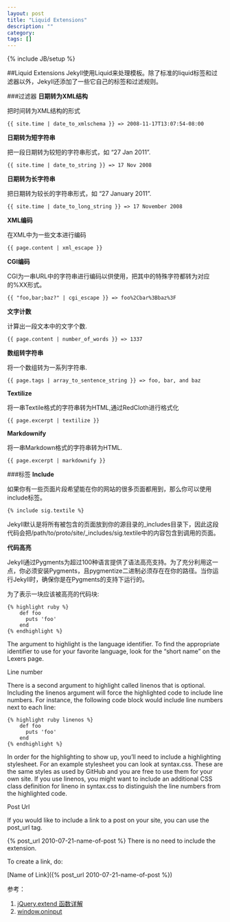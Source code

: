 ```yaml
---
layout: post
title: "Liquid Extensions"
description: ""
category: 
tags: []
---
```

{% include JB/setup %}



##Liquid Extensions
Jekyll使用Liquid来处理模板。除了标准的liquid标签和过滤器以外，Jekyll还添加了一些它自己的标签和过滤规则。 

###过滤器
**日期转为XML结构**

把时间转为XML结构的形式

	{{ site.time | date_to_xmlschema }} => 2008-11-17T13:07:54-08:00

**日期转为短字符串**

把一段日期转为较短的字符串形式，如  “27 Jan 2011”.

	{{ site.time | date_to_string }} => 17 Nov 2008

**日期转为长字符串**

把日期转为较长的字符串形式，如  “27 January 2011”.

	{{ site.time | date_to_long_string }} => 17 November 2008

**XML编码**

在XML中为一些文本进行编码

	{{ page.content | xml_escape }}

**CGI编码**

CGI为一串URL中的字符串进行编码以供使用，把其中的特殊字符都转为对应的%XX形式。

	{{ "foo,bar;baz?" | cgi_escape }} => foo%2Cbar%3Bbaz%3F

**文字计数**

计算出一段文本中的文字个数.

	{{ page.content | number_of_words }} => 1337

**数组转字符串**

将一个数组转为一系列字符串.

	{{ page.tags | array_to_sentence_string }} => foo, bar, and baz

**Textilize**

将一串Textile格式的字符串转为HTML,通过RedCloth进行格式化

	{{ page.excerpt | textilize }}

**Markdownify**

将一串Markdown格式的字符串转为HTML.

	{{ page.excerpt | markdownify }}

###标签
**Include**

如果你有一些页面片段希望能在你的网站的很多页面都用到，那么你可以使用include标签。

	{% include sig.textile %}
	
Jekyll默认是将所有被包含的页面放到你的源目录的_includes目录下，因此这段代码会把/path/to/proto/site/_includes/sig.textile中的内容包含到调用的页面。 

**代码高亮**

Jekyll通过Pygments为超过100种语言提供了语法高亮支持。为了充分利用这一点，你必须安装Pygments，且pygmentize二进制必须存在在你的路径。当你运行Jekyll时，确保你是在Pygments的支持下运行的。

为了表示一块应该被高亮的代码块:

	{% highlight ruby %}
		def foo
		  puts 'foo'
		end
	{% endhighlight %}
	
The argument to highlight is the language identifier. To find the appropriate identifier to use for your favorite language, look for the “short name” on the Lexers page.

Line number

There is a second argument to highlight called linenos that is optional. Including the linenos argument will force the highlighted code to include line numbers. For instance, the following code block would include line numbers next to each line:

	{% highlight ruby linenos %}
		def foo
		  puts 'foo'
		end
	{% endhighlight %}
In order for the highlighting to show up, you’ll need to include a highlighting stylesheet. For an example stylesheet you can look at syntax.css. These are the same styles as used by GitHub and you are free to use them for your own site. If you use linenos, you might want to include an additional CSS class definition for lineno in syntax.css to distinguish the line numbers from the highlighted code.

Post Url

If you would like to include a link to a post on your site, you can use the post_url tag.

{% post_url 2010-07-21-name-of-post %}
There is no need to include the extension.

To create a link, do:

[Name of Link]({% post_url 2010-07-21-name-of-post %})

参考：
1. [jQuery.extend 函数详解](http://www.cnblogs.com/RascallySnake/archive/2010/05/07/1729563.html)
2. [window.oninput](https://developer.mozilla.org/zh-CN/docs/DOM/window.oninput)


































